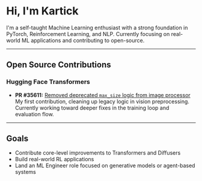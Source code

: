 # Hi, I'm Kartick

I'm a self-taught Machine Learning enthusiast with a strong foundation in PyTorch, Reinforcement Learning, and NLP. Currently focusing on real-world ML applications and contributing to open-source.

---

## Open Source Contributions

### Hugging Face Transformers

- **PR #35611:** [Removed deprecated `max_size` logic from image processor](https://github.com/huggingface/transformers/pull/35611)  
  My first contribution, cleaning up legacy logic in vision preprocessing. Currently working toward deeper fixes in the training loop and evaluation flow.

---

## Goals

- Contribute core-level improvements to Transformers and Diffusers
- Build real-world RL applications
- Land an ML Engineer role focused on generative models or agent-based systems
